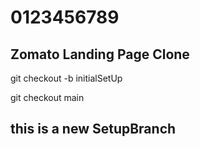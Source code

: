 # 0123456789

## Zomato Landing Page Clone

<!-- create brancg -->

git checkout -b initialSetUp

<!-- Switch branch -->

git checkout main

## this is a new SetupBranch